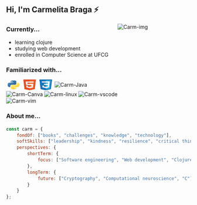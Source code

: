 ## Hi, I'm Carmelita Braga ⚡

<div style="display: inline_block">
<img align="right" alt="Carm-img" height="200" width="200" src="https://cdn.discordapp.com/attachments/1004915442869096479/1066501197667778580/download20230106202503.png">
  </div>

### Currently...
  * learning clojure
  * studying web development
  * enrolled in Computer Science at UFCG

### Familiarized with...
<div style="display: inline_block">
  <img align="center" alt="Carm-Python" height="30" width="40" src="https://raw.githubusercontent.com/devicons/devicon/master/icons/python/python-original.svg">
  <img align="center" alt="Carm-HTML5" height="30" width="40" src="https://raw.githubusercontent.com/devicons/devicon/master/icons/html5/html5-original.svg">
  <img align="center" alt="Carm-CSS3" height="30" width="40" src="https://raw.githubusercontent.com/devicons/devicon/master/icons/css3/css3-original.svg">
  <img align="center" alt="Carm-Java" height="30" width="40" src="https://cdn.jsdelivr.net/gh/devicons/devicon/icons/java/java-original.svg">
  <img align="center" alt="Carm-Canva" height="30" width="40" src="https://cdn.jsdelivr.net/gh/devicons/devicon/icons/canva/canva-original.svg">
  <img  align="center" alt="Carm-linux" height="30" width="40" src="https://cdn.jsdelivr.net/gh/devicons/devicon/icons/linux/linux-original.svg">
  <img align="center" alt="Carm-vscode" height="30" width="40" src="https://cdn.jsdelivr.net/gh/devicons/devicon/icons/vscode/vscode-original.svg">
  <img align="center" alt="Carm-vim" height="30" width="40" src="https://cdn.jsdelivr.net/gh/devicons/devicon/icons/vim/vim-original.svg">   
</div>
  
  ### About me...

```javascript
const carm = {
    fondOf: ["books", "challenges", "knowledge", "technology"],
    softSkills: ["leadership", "kindness", "resilience", "critical thinking", "conflict resolution"],
    perspectives: {
        shortTerm: {
            focus: ["Software engineering", "Web development", "Clojure", "JavaScript"]
        },
        longTerm: {
            future: ["Cryptography", "Computational neuroscience", "C"]
        }
    }
};
```
